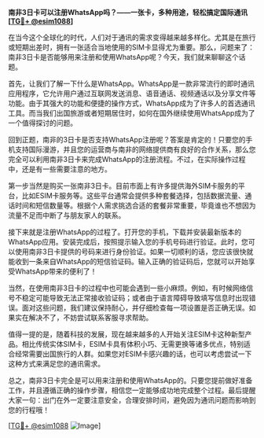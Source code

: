 **南非3日卡可以注册WhatsApp吗？——一张卡，多种用途，轻松搞定国际通讯[[TG💪+ @esim1088](https://t.me/s/esim1088)]**

在当今这个全球化的时代，人们对于通讯的需求变得越来越多样化。尤其是在旅行或短期出差时，拥有一张适合当地使用的SIM卡显得尤为重要。那么，问题来了：南非3日卡是否能够用来注册和使用WhatsApp呢？今天，我们就来聊聊这个话题。

首先，让我们了解一下什么是WhatsApp。WhatsApp是一款非常流行的即时通讯应用程序，它允许用户通过互联网发送消息、语音通话、视频通话以及分享文件等功能。由于其强大的功能和便捷的操作方式，WhatsApp成为了许多人的首选通讯工具。而当我们出国旅游或者短期居住时，如何在国外继续使用WhatsApp成为了一个值得探讨的问题。

回到正题，南非的3日卡是否支持WhatsApp注册呢？答案是肯定的！只要您的手机支持国际漫游，并且您的运营商与南非的网络提供商有良好的合作关系，那么您完全可以利用南非3日卡来完成WhatsApp的注册流程。不过，在实际操作过程中，还是有一些需要注意的地方。

第一步当然是购买一张南非3日卡。目前市面上有许多提供海外SIM卡服务的平台，比如ESIM卡服务等。这些平台通常会提供多种套餐选择，包括数据流量、通话时间和短信数量等。根据个人需求挑选合适的套餐非常重要，毕竟谁也不想因为流量不足而中断了与朋友家人的联系。

接下来就是注册WhatsApp的过程了。打开您的手机，下载并安装最新版本的WhatsApp应用。安装完成后，按照提示输入您的手机号码进行验证。此时，您可以使用南非3日卡提供的号码来进行身份验证。如果一切顺利的话，您应该很快就能收到一条来自WhatsApp的短信验证码。输入正确的验证码后，您就可以开始享受WhatsApp带来的便利了！

当然，在使用南非3日卡的过程中也可能会遇到一些小麻烦。例如，有时候网络信号不稳定可能导致无法正常接收验证码；或者由于语言障碍导致填写信息时出现错误。面对这些问题，我们建议保持耐心，并仔细检查每一项设置是否正确无误。如果实在解决不了，不妨尝试联系客服寻求帮助。

值得一提的是，随着科技的发展，现在越来越多的人开始关注ESIM卡这种新型产品。相比传统实体SIM卡，ESIM卡具有体积小巧、无需更换等诸多优点，特别适合经常需要出国旅行的人群。如果您对ESIM卡感兴趣的话，也可以考虑尝试一下这种方式来满足您的通讯需求。

总之，南非3日卡完全是可以用来注册和使用WhatsApp的。只要您提前做好准备工作，并且遵循正确的操作步骤，相信您一定能够成功地完成整个过程。最后提醒大家一句：出门在外一定要注意安全，合理安排时间，避免因为通讯问题而影响到您的行程哦！

[[TG💪+ @esim1088](https://t.me/s/esim1088) ![Image](https://i.postimg.cc/4NQfJmqS/Snipaste-2025-05-13-00-14-12.png)]
